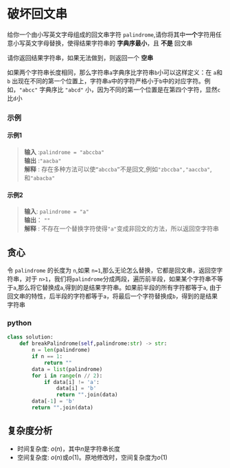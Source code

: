 <h1>破坏回文串</h1>

给你一个由小写英文字母组成的回文串字符 `palindrome`,请你将其中**一个**字符用任意小写英文字母替换，使得结果字符串的 **字典序最小**，且 **不是** 回文串<br>

请你返回结果字符串，如果无法做到，则返回一个 **空串**<br>

如果两个字符串长度相同，那么字符串`a`字典序比字符串`b`小可以这样定义：在 `a`和 `b` 出现在不同的第一个位置上，字符串`a`中的字符严格小于`b`中的对应字符。例如，`"abcc"` 字典序比 `"abcd"` 小，因为不同的第一个位置是在第四个字符，显然`c`比`d`小

<h3>示例</h3>
<h4>示例1</h4>


 > **输入** :`palindrome = "abccba"`<br>
 > **输出** :`"aacba"`<br>
 > **解释** : 存在多种方法可以使`“abccba”`不是回文,例如`"zbccba","aaccba"`,和`"abacba"`

<h4>示例2</h4>

> **输入**: `palindrome = "a"` <br>
> **输出**： `""` <br>
>**解释** : 不存在一个替换字符使得`"a"`变成非回文的方法，所以返回空字符串

<h2>贪心</h2>

令 `palindrome` 的长度为 `n`,如果 `n=1`,那么无论怎么替换，它都是回文串，返回空字符串，对于 `n>1`，我们将`palindrome`分成两段，遍历前半段，如果某个字符串不等于`a`,那么将它替换成`a`,得到的是结果字符串。如果前半段的所有字符都等于`a`, 由于回文串的特性，后半段的字符都等于`a`，将最后一个字符替换成`b`，得到的是结果字符串

<h3>python</h3>

```python 
class solution:
    def breakPalindrome(self,palindrome:str) -> str:
        n = len(palindrome)
        if n == 1:
            return ""
        data = list(palindrome)
        for i in range(n // 2):
            if data[i] != 'a':
                data[i] = 'b'
                return "".join(data)
        data[-1] = 'b'
        return "".join(data)

```

<h2>复杂度分析</h2>

- 时间复杂度: $o(n)$，其中$n$是字符串长度
- 空间复杂度: $o(n)$或$o(1)$。原地修改时，空间复杂度为$o(1)$